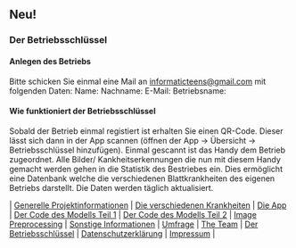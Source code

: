 ## Neu!
### Der Betriebsschlüssel

#### Anlegen des Betriebs
Bitte schicken Sie einmal eine Mail an informaticteens@gmail.com mit folgenden Daten:
Name:
Nachname:
E-Mail:
Betriebsname:
#### Wie funktioniert der Betriebsschlüssel
Sobald der Betrieb einmal registiert ist erhalten Sie einen QR-Code. Dieser lässt sich dann in der App scannen (öffnen der App -> Übersicht -> Betriebsschlüssel hinzufügen). Einmal gescannt ist das Handy dem Betrieb zugeordnet. Alle Bilder/ Kankheitserkennungen die nun mit diesem Handy gemacht werden gehen in die Statistik des Bestriebes ein. Dies ermöglicht eine Datenbank welche die verschiedenen Blattkrankheiten des eigenen Betriebs darstellt.
Die Daten werden täglich aktualisiert.

| [Generelle Projektinformationen](https://matheli.github.io/Vine-leaf-diseases-and-AI/) | [Die verschiedenen Krankheiten](https://matheli.github.io/Vine-leaf-diseases-and-AI/Different-diseases) | [Die App](https://matheli.github.io/Vine-leaf-diseases-and-AI/App) | [Der Code des Modells Teil 1](https://matheli.github.io/Vine-leaf-diseases-and-AI/Code) | [Der Code des Modells Teil 2](https://matheli.github.io/Vine-leaf-diseases-and-AI/Code2) | [Image Preprocessing](https://matheli.github.io/Vine-leaf-diseases-and-AI/ImagePreprocessing) | [Sonstige Informationen](https://matheli.github.io/Vine-leaf-diseases-and-AI/Sonstiges) | [Umfrage](https://matheli.github.io/Vine-leaf-diseases-and-AI/Survey) | [The Team](https://matheli.github.io/Vine-leaf-diseases-and-AI/Team) | [Der Betriebsschlüssel](https://matheli.github.io/Vine-leaf-diseases-and-AI/Betriebsschl%C3%BCssel) | [Datenschutzerklärung](https://matheli.github.io/Vine-leaf-diseases-and-AI/Datenschutzerklärung) | [Impressum](https://matheli.github.io/Vine-leaf-diseases-and-AI/Impressum) |
